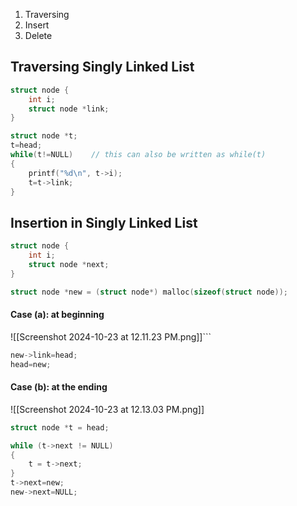1. Traversing
2. Insert
3. Delete

## Traversing Singly Linked List
```c
struct node {
	int i;
	struct node *link;
}

struct node *t;
t=head;
while(t!=NULL)    // this can also be written as while(t)
{
	printf("%d\n", t->i);
	t=t->link;
}
```

## Insertion in Singly Linked List
```c
struct node {
	int i;
	struct node *next;
}

struct node *new = (struct node*) malloc(sizeof(struct node));
```

#### Case (a): at beginning
![[Screenshot 2024-10-23 at 12.11.23 PM.png]]```
```c
new->link=head;
head=new;
```

#### Case (b): at the ending
![[Screenshot 2024-10-23 at 12.13.03 PM.png]]
```c
struct node *t = head;

while (t->next != NULL)
{
	t = t->next;
}
t->next=new;
new->next=NULL;
```
